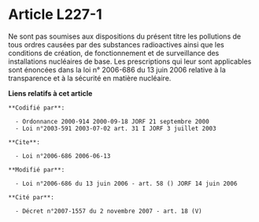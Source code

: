 # Article L227-1

Ne sont pas soumises aux dispositions du présent titre les pollutions de tous ordres causées par des substances radioactives
ainsi que les conditions de création, de fonctionnement et de surveillance des installations nucléaires de base. Les
prescriptions qui leur sont applicables sont énoncées dans la loi n° 2006-686 du 13 juin 2006 relative à la transparence et à
la sécurité en matière nucléaire.

**Liens relatifs à cet article**

	**Codifié par**:

	  - Ordonnance 2000-914 2000-09-18 JORF 21 septembre 2000
	  - Loi n°2003-591 2003-07-02 art. 31 I JORF 3 juillet 2003

	**Cite**:

	  - Loi n°2006-686 2006-06-13

	**Modifié par**:

	  - Loi n°2006-686 du 13 juin 2006 - art. 58 () JORF 14 juin 2006

	**Cité par**:

	  - Décret n°2007-1557 du 2 novembre 2007 - art. 18 (V)
